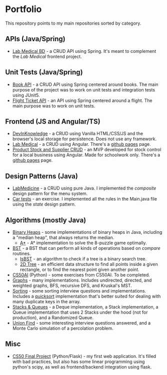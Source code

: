 # Portfolio
This repository points to my main repositories sorted by category.

## APIs (Java/Spring)
- [Lab Medical BD](https://github.com/LucasGdosR/DiP-M2-projeto-2) - a CRUD API using Spring. It's meant to complement the _Lab Medical_ frontend project.

## Unit Tests (Java/Spring)
- [Book API](https://github.com/LucasGdosR/BE-JV-011-TESTES-AUTOMATIZADOS) - a CRUD API using Spring centered around books. The main purpose of the project was to work on unit tests and integration tests using JUnit5.
- [Flight Ticket API](https://github.com/LucasGdosR/DiP-M3-projeto-1) - an API using Spring centered around a flight. The main purpose was to work on unit tests.

## Frontend (JS and Angular/TS)
- [DevInKnowledge](https://github.com/LucasGdosR/DiP-M1-projeto-1) - a CRUD using Vanilla HTML/CSS/JS and the browser's local storage for persistence. Does not use any framework.
- [Lab Medical](https://github.com/LucasGdosR/DiP-M-1-projeto-2) - a CRUD using Angular. There's a [github pages](https://lucasgdosr.github.io/DiP-M-1-projeto-2/) page.
- [Product Stock and Supplier CRUD](https://github.com/LucasGdosR/projeto-integrador-2023-1) - an MVP developed for stock control for a local business using Angular. Made for schoolwork only. There's a [github pages](https://lucasgdosr.github.io/projeto-integrador-2023-1/) page.

## Design Patterns (Java)
- [LabMedicine](https://github.com/LucasGdosR/DiP-M2-projeto-1) - a CRUD using pure Java. I implemented the _composite_ design pattern for the menu system.
- [Car tests](https://github.com/LucasGdosR/santander-coders-web-full-stack/tree/testes-automatizados-1/testes_automatizados_carros) - an exercise. I implemented all the rules in the Main.java file using the _state_ design pattern.

## Algorithms (mostly Java)
- [Binary Heaps](https://github.com/ppenna/playground/tree/main/data-structures/binary-heap/java) - some implementations of binary heaps in Java, including a "median heap", that always returns the median.
  - [A*](https://github.com/LucasGdosR/DSA-Exercises/tree/main/heaps/eight_puzzle) - A* implementation to solve the 8-puzzle game optimally.
- [BST](https://github.com/ppenna/playground/tree/main/data-structures/binary-search-tree/java) - a BST that can perform all kinds of operations based on _compare_ routines.
  - [IsBST](https://github.com/LucasGdosR/DSA-Exercises/tree/main/binary_trees/is_bst) - an algorithm to check if a tree is a binary search tree.
  - [2D Tree](https://github.com/LucasGdosR/DSA-Exercises/tree/main/binary_trees/kd_trees) - an efficient data structure to find all points inside a given rectangle, or to find the nearest point given another point.
- [CS50AI](https://github.com/LucasGdosR/DSA-Exercises/tree/main/CS50AI) (Python) - some exercises from CS50AI. To be completed.
- [Graphs](https://github.com/LucasGdosR/DSA-Exercises/tree/main/graphs) - many implementations. Includes undirected, directed, and weighted graphs, BFS, recursive DFS, and Kruskal's MST.
- [Sorting](https://github.com/LucasGdosR/DSA-Exercises/tree/main/sorting) - some sorting interview questions and implementations. Includes a [quicksort](https://github.com/ppenna/playground/tree/main/sorting/quicksort/java) implementation that's better suited for dealing with many duplicate keys in the array.
- [Stacks & Queues](https://github.com/LucasGdosR/DSA-Exercises/tree/main/stacks_queues) - a Deque implementation, a Stack implementation, a Queue implementation that uses 2 Stacks under the hood (not for production), and a Randomized Queue.
- [Union Find](https://github.com/LucasGdosR/DSA-Exercises/tree/main/union_find) - some interesting interview questions answered, and a Monte Carlo simulation of a percolation problem.

## Misc
- [CS50 Final Project](https://github.com/LucasGdosR/CS50-Final-Project) (Python/Flask) - my first web application. It's filled with bad practices, but also has some linear programming using python's scipy, as well as frontend/backend integration using flask.
